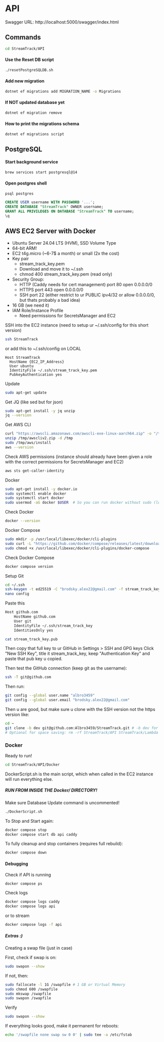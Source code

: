 # API

Swagger URL: http://localhost:5000/swagger/index.html

## Commands
```sh
cd StreamTrack/API
```

#### Use the Reset DB script
```sh
./resetPostgreSQLDB.sh
```

#### Add new migration
```sh
dotnet ef migrations add MIGRATION_NAME -o Migrations
```

#### If NOT updated database yet
```sh
dotnet ef migration remove
```

#### How to print the migrations schema
```sh
dotnet ef migrations script
```

## PostgreSQL

#### Start background service
```sh
brew services start postgresql@14
```

#### Open postgres shell
```sh
psql postgres
```

```SQL
CREATE USER username WITH PASSWORD '...';
CREATE DATABASE "StreamTrack" OWNER username;
GRANT ALL PRIVILEGES ON DATABASE "StreamTrack" TO username;
\q
```

## AWS EC2 Server with Docker
* Ubuntu Server 24.04 LTS (HVM), SSD Volume Type
* 64-bit ARM!
* EC2 t4g.micro (~6-7$ a month) or small (2x the cost)
* Key pair
    * stream_track_key.pem
    * Download and move it to ~/.ssh
    * chmod 400 stream_track_key.pem (read only)
* Security Group:
    * HTTP (Caddy needs for cert management) port 80 open 0.0.0.0/0
    * HTTPS port 443 open 0.0.0.0/0
    * SSH port 22 (either restrict to ur PUBLIC ipv4/32 or allow 0.0.0.0/0, but thats probably a bad idea)
* 16 GB (we need it)
* IAM Role/Instance Profile
    * Need permissions for SecretsManager and EC2


SSH into the EC2 instance (need to setup ur ~/.ssh/config for this short version)
```sh
ssh StreamTrack
```
or add this to ~/.ssh/config on LOCAL
```
Host StreamTrack
  HostName {EC2_IP_Address}
  User ubuntu
  IdentityFile ~/.ssh/stream_track_key.pem
  PubkeyAuthentication yes
```

Update
```sh
sudo apt-get update
```

Get JQ (like sed but for json)
```sh
sudo apt-get install -y jq unzip
jq --version
```

Get AWS CLI
```sh
curl "https://awscli.amazonaws.com/awscli-exe-linux-aarch64.zip" -o "/tmp/awscliv2.zip"
unzip /tmp/awscliv2.zip -d /tmp
sudo /tmp/aws/install
aws --version
```

Check AWS permissions (instance should already have been given a role with the correct permissions for SecretsManager and EC2)
```sh
aws sts get-caller-identity
```

Docker
```sh
sudo apt-get install -y docker.io
sudo systemctl enable docker
sudo systemctl start docker
sudo usermod -aG docker $USER  # So you can run docker without sudo (logout/login required)
```

Check Docker
```sh
docker --version
```

Docker Compose
```sh
sudo mkdir -p /usr/local/libexec/docker/cli-plugins
sudo curl -L "https://github.com/docker/compose/releases/latest/download/docker-compose-linux-aarch64" -o /usr/local/libexec/docker/cli-plugins/docker-compose
sudo chmod +x /usr/local/libexec/docker/cli-plugins/docker-compose
```

Check Docker Compose
```sh
docker compose version
```

Setup Git
```sh
cd ~/.ssh
ssh-keygen -t ed25519 -C "brodsky.alex22@gmail.com" -f stream_track_key # No passphrase
nano config
```

Paste this
```sh
Host github.com
    HostName github.com
    User git
    IdentityFile ~/.ssh/stream_track_key
    IdentitiesOnly yes
```

```sh
cat stream_track_key.pub
```

Then copy that full key to ur GitHub in Settings > SSH and GPG keys
Click "New SSH Key", title it stream_track_key, keep "Authentication Key" and paste that pub key u copied.

Then test the GitHub connection (keep git as the username):
```sh
ssh -T git@github.com
```

Then run:
```sh
git config --global user.name "albro3459"
git config --global user.email "brodsky.alex22@gmail.com"
```

Then u are good, but make sure u clone with the SSH version not the https version like:
```sh
cd ~
git clone -b dev git@github.com:Albro3459/StreamTrack.git # -b dev for dev branch
# Optional for space saving: rm -rf StreamTrack/API StreamTrack/Lambda
```

### Docker

Ready to run!
```sh
cd StreamTrack/API/Docker
```

DockerScript.sh is the main script, which when called in the EC2 instance will run everything else.

##### RUN FROM INSIDE THE Docker/ DIRECTORY!
Make sure Database Update command is uncommented!
```sh
./DockerScript.sh
```

To Stop and Start again:
```sh
docker compose stop
docker compose start db api caddy
```

To fully cleanup and stop containers (requires full rebuild):
```sh
docker compose down
```

#### Debugging
Check if API is running
```sh
docker compose ps
```

Check logs
```sh
docker compose logs caddy
docker compose logs api
```
or to stream
```sh
docker compose logs -f api
```

##### Extras :)

Creating a swap file (just in case)

First, check if swap is on:
```sh
sudo swapon --show
```

If not, then:
```sh
sudo fallocate -l 1G /swapfile # 1 GB or Virtual Memory
sudo chmod 600 /swapfile
sudo mkswap /swapfile
sudo swapon /swapfile
```

Verify
```sh
sudo swapon --show
```

If everything looks good, make it permanent for reboots:
```sh
echo '/swapfile none swap sw 0 0' | sudo tee -a /etc/fstab
```
